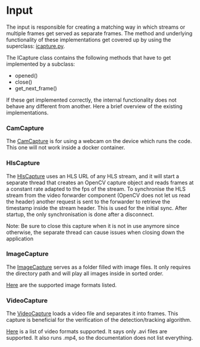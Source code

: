 # Input

The input is responsible for creating a matching way in which streams or multiple frames get served as separate frames.
The method and underlying functionality of these implementations get covered up by using the superclass: [icapture.py](icapture.py).

The ICapture class contains the following methods that have to get implemented by a subclass:
  - opened()
  - close()
  - get_next_frame()

If these get implemented correctly, the internal functionality does not behave any different from another.
Here a brief overview of the existing implementations.

### CamCapture
The [CamCapture](cam_capture.py) is for using a webcam on the device which runs the code.
This one will not work inside a docker container.

### HlsCapture
The [HlsCapture](hls_capture.py) uses an HLS URL of any HLS stream, and it will start a separate thread that creates an OpenCV capture object 
and reads frames at a constant rate adapted to the fps of the stream.
To synchronise the HLS stream from the video forwarder component (OpenCV does not let us read the header) another request is sent to the forwarder to retrieve the timestamp inside the stream header. This is used for the initial sync. 
After startup, the only synchronisation is done after a disconnect.

Note: Be sure to close this capture when it is not in use anymore since otherwise, the separate thread can cause issues when 
closing down the application

### ImageCapture
The [ImageCapture](image_capture.py) serves as a folder filled with image files.
It only requires the directory path and will play all images inside in sorted order.

[Here](https://docs.opencv.org/2.4/modules/highgui/doc/reading_and_writing_images_and_video.html?highlight=imread#imwrite) are the supported image formats listed.

### VideoCapture
The [VideoCapture](video_capture.py) loads a video file and separates it into frames.
This capture is beneficial for the verification of the detection/tracking algorithm.

[Here](https://docs.opencv.org/2.4/modules/highgui/doc/reading_and_writing_images_and_video.html?highlight=imread#videocapture-videocapture) is a list of video formats supported.
It says only .avi files are supported. It also runs .mp4, so the documentation does not list everything.
